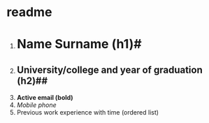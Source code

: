 # readme
1. # Name Surname (h1)#
1. ## University/college and year of graduation (h2)##
1. **Active email (bold)**
1. *Mobile phone*
1. Previous work experience with time (ordered list)

